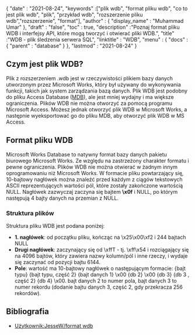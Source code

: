 {
  "date" : "2021-08-24",
  "keywords" :["plik wdb", "format pliku wdb", "co to jest plik wdb", "plik", "przykład wdb", "rozszerzenie pliku wdb","rozszerzenie", "format"],
  "author" : {
    "display_name" : "Muhammad Umar"
},
  "draft" : "false",
  "toc" : true,
  "description" :"Poznaj format pliku WDB i interfejsy API, które mogą tworzyć i otwierać pliki WDB.",
  "title" :"WDB - plik śledzenia serwera SQL",
  "linktitle" : "WDB",
  "menu" : {
    "docs" : {
      "parent" : "database"
}
},
  "lastmod" : "2021-08-24"
}

## Czym jest plik WDB?
Plik z rozszerzeniem .wdb jest w rzeczywistości plikiem bazy danych utworzonym przez Microsoft Works, który był używany do wykonywania funkcji, takich jak system zarządzania bazą danych. Plik WDB jest podobny do pliku Access Database ([MDB](/pl/database/mdb/)), ale jest mniej wydajny i ma większe ograniczenia. Plików WDB nie można otworzyć za pomocą programu Microsoft Access. Możesz jednak otworzyć plik WDB w Microsoft Works, a następnie wyeksportować go do pliku MDB, aby otworzyć plik WDB w MS Access.

## Format pliku WDB
Microsoft Works Database to natywny format bazy danych pakietu biurowego Microsoft Works. Ze względu na zastrzeżony charakter formatu i pewne ograniczenia. Plików WDB nie można otwierać w żadnym innym oprogramowaniu niż Microsoft Works. W formacie pliku powtarzający się, 10-bajtowy nagłówek można znaleźć przed każdym z ciągów tekstowych ASCII reprezentujących wartości pól, które zostały zakończone wartością NULL. Nagłówek zazwyczaj zaczyna się bajtem **\x0f** i NULL, po którym następują 4 bajty danych na przemian z NULL.

### Struktura plików

Struktura pliku WDB jest podana poniżej:
- **1. nagłówek**: od początku pliku, kończąc na \x25\x00\xf2 i 244 bajtach NULL
- **Drugi nagłówek**: zaczynający się od \xffT - tj. \xff\x54 i rozciągający się na 4096 bajtów, który zawiera nazwy kolumn/pól i inne rzeczy, i wydaje się zaczynać od pozycji bajtu 6144.
- **Pole**: wartość ma 10-bajtowy nagłówek o następującym formacie: {bajt typu} {bajt typu, część 2} {bajt danych 1} \x00 {db 2} \x00 {db 3} {db 3 , część 2} {db 4} \x00. bajt danych 2 to numer pola, bajt danych 3 to numer rekordu (dodanie bajtu danych 3, część 2, gdy przekracza 256 rekordów).


## Bibliografia ##

* [Użytkownik:JesseW/format wdb](https://en.wikipedia.org/wiki/User:JesseW/wdb_format)

